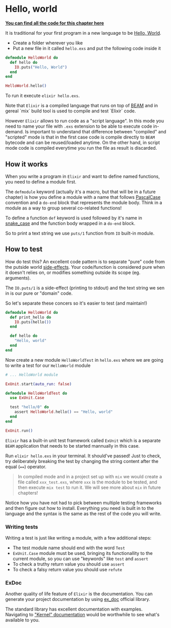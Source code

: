 <!-- CONTENT START -->

# Hello, world

**[You can find all the code for this chapter here](https://github.com/zoedsoupe/learn-elixir-with-tests/tree/main/lib/lewt/hello_world.ex)**

It is traditional for your first program in a new language to be [Hello, World](https://en.m.wikipedia.org/wiki/%22Hello,_World!%22_program).

- Create a folder wherever you like
- Put a new file in it called `hello.exs` and put the following code inside it

```elixir
defmodule HelloWorld do
  def hello do
    IO.puts("Hello, World")
  end
end

HelloWorld.hello()
```

To run it execute `elixir hello.exs`.

Note that `Elixir` is a compiled language that runs on top of [BEAM](https://en.wikipedia.org/wiki/BEAM_(Erlang_virtual_machine)) and in gereal `mix` build tool is used to compile and test `Elixir` code.

However `Elixir` allows to run code as a "script language". In this mode you need to name your file with `.exs` extension to be able to execute code in-demand. Is important to understand that difference between "compiled" and "scripted" mode is that in the first case code is compile directly to `BEAM` bytecode and can be reused/loaded anytime. On the other hand, in script mode code is compiled everytime you run the file as result is discarded.

## How it works

When you write a program in `Elixir` and want to define named functions, you need to define a module first.

The `defmodule` keyword (actually it's a macro, but that will be in a future chapter) is how you define a module with a name that follows [PascalCase](https://wiki.c2.com/?UpperCamelCase) convention and a `do-end` block that represents the module body. Think in a module as a way to group several co-related functions!

To define a function `def` keyword is used followed by it's name in [snake_case](https://en.wikipedia.org/wiki/Snake_case) and the function body wrapped in a `do-end` block.

So to print a text string we use `puts/1` function from `IO` built-in module.

## How to test

How do test this? An excellent code pattern is to separate "pure" code from the putside world [side-effects](https://softwareengineering.stackexchange.com/a/40314). Your code/function is considered pure when it doesn't relies on, or modifies something outside its scope (eg. arguments).

The `IO.puts/1` is a side-effect (printing to stdout) and the text string we sen in is our pure or "domain" code.

So let's separate these concers so it's easier to test (and maintain!)

```elixir
defmodule HelloWorld do
  def print_hello do
    IO.puts(hello())
  end

  def hello do
    "Hello, world"
  end
end
```

Now create a new module `HelloWorldTest` in `hello.exs` where we are going to write a test for our `HelloWorld` module

```elixir
# ... HelloWorld module

ExUnit.start(auto_run: false)

defmodule HelloWorldTest do
  use ExUnit.Case

  test "hello/0" do
    assert HelloWorld.hello() == "Hello, world"
  end
end

ExUnit.run()
```

`Elixir` has a built-in unit test framework called `ExUnit` which is a separate `BEAM` application that needs to be started mannually in this case.

Run `elixir hello.exs` in your terminal. It should've passed! Just to check, try deliberately breaking the test by changing the string content after the equal (`==`) operator.

> In compiled mode and in a project set up with `mix` we would create a file called `xxx_test.exs`, where `xxx` is the module to be tested, and then execute `mix test` to run it. We will see more about `mix` in future chapters!

Notice how you have not had to pick between multiple testing frameworks and then figure out how to install. Everything you need is built in to the language and the syntax is the same as the rest of the code you will write.

### Writing tests

Writing a test is just like writing a module, with a few additional steps:

- The test module name should end with the word `Test`
- `ExUnit.Case` module must be used, bringing its functionallity to the current module, so you can use "keywords" like `test` and `assert`
- To check a truthy return value you should use `assert`
- To check a falsy return value you should use `refute`

### ExDoc

Another quality of life feature of `Elixir` is the documentation. You can generate your project documentation by using [ex_doc](https://github.com/elixir-lang/ex_doc) official library.

The standard library has excellent documentation with examples. Navigating to ["Kernel" documentation](https://hexdocs.pm/elixir) would be worthwhile to see what's available to you.

<!-- CONTENT END -->
